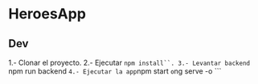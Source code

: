 # HeroesApp

## Dev

1.- Clonar el proyecto.
2.- Ejecutar ```npm install``.
3.- Levantar backend ```npm run backend ```
4.- Ejecutar la app ```npm start ``` o ```ng serve -o ```

